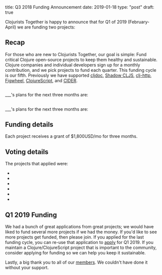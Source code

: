 title: Q3 2018 Funding Announcement
date: 2019-01-18
type: "post"
draft: true

Clojurists Together is happy to announce that for Q1 of 2019 (February-April) we are funding two projects: 

## Recap

For those who are new to Clojurists Together, our goal is simple: Fund critical Clojure open-source projects to keep them healthy and sustainable. Clojure companies and individual developers sign up for a monthly contribution, and we pick projects to fund each quarter. This funding cycle is our fifth. Previously we have supported [cljdoc](https://cljdoc.xyz), [Shadow CLJS](https://github.com/thheller/shadow-cljs), [clj-http](https://github.com/dakrone/clj-http/), [Figwheel](https://github.com/bhauman/lein-figwheel), [ClojureScript](https://clojurescript.org), and [CIDER](http://www.cider.mx/en/latest/).

## 

___'s plans for the next three months are:



## 



___'s plans for the next three months are:



## Funding details

Each project receives a grant of $1,800USD/mo for three months.

## Voting details

The projects that applied were:

-
-
-
-
-
-

## Q1 2019 Funding

We had a bunch of great applications from great projects; we would have liked to fund several more projects if we had the money. If you'd like to see more projects get funded, then please join. If you applied for the last funding cycle, you can re-use that application to [apply](/open-source/) for Q1 2019. If you maintain a Clojure/ClojureScript project that is important to the community, consider applying for funding so we can help you keep it sustainable.

Lastly, a big thank you to all of our [members](/members/). We couldn't have done it without your support.

